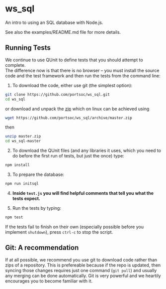 ws_sql
========

An intro to using an SQL database with Node.js.

See also the examples/README.md file for more details.

Running Tests
-------------

We continue to use QUnit to define tests that you should attempt to complete.  
The difference now is that there is no browser – you must install the source
code and the test framework and then run the tests from the command line:

1. To download the code, either use git (the simplest option):

  ```bash
  git clone https://github.com/portsoc/ws_sql.git
  cd ws_sql
  ```
  or download and unpack the [zip](https://github.com/portsoc/ws_sql/archive/master.zip)
  which on linux can be achieved using
  ```bash
  wget https://github.com/portsoc/ws_sql/archive/master.zip
  ```
  then
  ```bash
  unzip master.zip
  cd ws_sql-master
  ```

2. To download the QUnit files (and any libraries it uses, which you need to do before the first run of tests, but just the once) type:

  ```bash
  npm install
  ```

3. To prepare the database:
  ```bash
  npm run initsql
  ```

4. **Inside `test.js` you will find helpful comments that tell you what the tests expect.**

5. Run the tests by typing:

  ```bash
  npm test
  ```

  If the tests fail to finish on their own (especially possible before you implement `shutdown`), press `ctrl-c` to stop the script.

Git: A recommendation
----------------------
If at all possible, we recommend you use git to download code rather than zips of a repository.  This is prefereable because if the repo is updated, then syncing those changes requires just one command (`git pull`) and usually any merging can be done automatically.  Git is very powerful and we heartily encourages you to become familiar with it.
